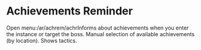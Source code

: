 # Achievements Reminder

Open menu:/ar/achrem/achrInforms about achievements when you enter the instance or target the boss. Manual selection of available achievements (by location). Shows tactics.
